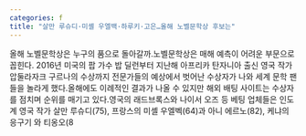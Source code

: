 ```yaml
---
categories: f
title: "살만 루슈디·미셸 우엘백·하루키·고은…올해 노벨문학상 후보는"
---
```

올해 노벨문학상은 누구의 품으로 돌아갈까.노벨문학상은 매해 예측이 어려운 부문으로 꼽힌다. 2016년 미국의 팝 가수 밥 딜런부터 지난해 아프리카 탄자니아 출신 영국 작가 압둘라자크 구르나의 수상까지 전문가들의 예상에서 벗어난 수상자가 나와 세계 문학 팬들을 놀라게 했다.올해에도 이례적인 결과가 나올 수 있지만 해외 배팅 사이트는 수상자를 점치며 순위를 매기고 있다.영국의 래드브록스와 나이서 오즈 등 베팅 업체들은 인도계 영국 작가 살만 루슈디(75), 프랑스의 미셸 우엘벡(64)과 아니 에르노(82), 케냐의 응구기 와 티옹오(8